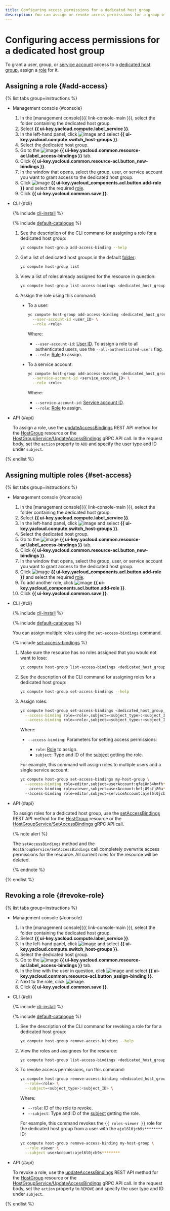 ```yaml
---
title: Configuring access permissions for a dedicated host group
description: You can assign or revoke access permissions for a group of dedicated {{ compute-name }} hosts.
---
```


# Configuring access permissions for a dedicated host group


To grant a user, group, or [service account](../../../iam/concepts/users/service-accounts.md) access to a [dedicated host group](../../concepts/dedicated-host.md), assign a [role](../../../iam/concepts/access-control/roles.md) for it.

## Assigning a role {#add-access}

{% list tabs group=instructions %}

- Management console {#console}

  1. In the [management console]({{ link-console-main }}), select the folder containing the dedicated host group.
  1. Select **{{ ui-key.yacloud.compute.label_service }}**.
  1. In the left-hand panel, click ![image](../../../_assets/horizontal-ellipsis.svg) and select **{{ ui-key.yacloud.compute.switch_host-groups }}**.
  1. Select the dedicated host group.
  1. Go to the ![image](../../../_assets/console-icons/persons.svg) **{{ ui-key.yacloud.common.resource-acl.label_access-bindings }}** tab.
  1. Click **{{ ui-key.yacloud.common.resource-acl.button_new-bindings }}**.
  1. In the window that opens, select the group, user, or service account you want to grant access to the dedicated host group.
  1. Click ![image](../../../_assets/console-icons/plus.svg) **{{ ui-key.yacloud_components.acl.button.add-role }}** and select the required [role](../../security/index.md#roles-list).
  1. Click **{{ ui-key.yacloud.common.save }}**.

- CLI {#cli}

  {% include [cli-install](../../../_includes/cli-install.md) %}

  {% include [default-catalogue](../../../_includes/default-catalogue.md) %}

  1. See the description of the CLI command for assigning a role for a dedicated host group:

     ```bash
     yc compute host-group add-access-binding --help
     ```

  1. Get a list of dedicated host groups in the default [folder](../../../resource-manager/concepts/resources-hierarchy.md#folder):

     ```bash
     yc compute host-group list
     ```

  1. View a list of roles already assigned for the resource in question:

     ```bash
     yc compute host-group list-access-bindings <dedicated_host_group_name_or_ID>
     ```

  1. Assign the role using this command:

     * To a user:

       ```bash
       yc compute host-group add-access-binding <dedicated_host_group_name_or_ID> \
         --user-account-id <user_ID> \
         --role <role>
       ```

       Where:

       * `--user-account-id`: [User ID](../../../iam/operations/users/get.md). To assign a role to all authenticated users, use the `--all-authenticated-users` flag.
       * `--role`: [Role](../../security/index.md#roles-list) to assign.

     * To a service account:

       ```bash
       yc compute host-group add-access-binding <dedicated_host_group_name_or_ID> \
         --service-account-id <service_account_ID> \
         --role <role>
       ```

       Where:

       * `--service-account-id`: [Service account ID](../../../iam/operations/sa/get-id.md).
       * `--role`: [Role](../../security/index.md#roles-list) to assign.

- API {#api}

  To assign a role, use the [updateAccessBindings](../../api-ref/HostGroup/updateAccessBindings.md) REST API method for the [HostGroup](../../api-ref/HostGroup/index.md) resource or the [HostGroupService/UpdateAccessBindings](../../api-ref/grpc/HostGroup/updateAccessBindings.md) gRPC API call. In the request body, set the `action` property to `ADD` and specify the user type and ID under `subject`.

{% endlist %}

## Assigning multiple roles {#set-access}

{% list tabs group=instructions %}

- Management console {#console}

  1. In the [management console]({{ link-console-main }}), select the folder containing the dedicated host group.
  1. Select **{{ ui-key.yacloud.compute.label_service }}**.
  1. In the left-hand panel, click ![image](../../../_assets/horizontal-ellipsis.svg) and select **{{ ui-key.yacloud.compute.switch_host-groups }}**.
  1. Select the dedicated host group.
  1. Go to the ![image](../../../_assets/console-icons/persons.svg) **{{ ui-key.yacloud.common.resource-acl.label_access-bindings }}** tab.
  1. Click **{{ ui-key.yacloud.common.resource-acl.button_new-bindings }}**.
  1. In the window that opens, select the group, user, or service account you want to grant access to the dedicated host group.
  1. Click ![image](../../../_assets/console-icons/plus.svg) **{{ ui-key.yacloud_components.acl.button.add-role }}** and select the required [role](../../security/index.md#roles-list).
  1. To add another role, click ![image](../../../_assets/console-icons/plus.svg) **{{ ui-key.yacloud_components.acl.button.add-role }}**.
  1. Click **{{ ui-key.yacloud.common.save }}**.

- CLI {#cli}

  {% include [cli-install](../../../_includes/cli-install.md) %}

  {% include [default-catalogue](../../../_includes/default-catalogue.md) %}

  You can assign multiple roles using the `set-access-bindings` command.

  {% include [set-access-bindings](../../../_includes/compute/set-access-bindings-note.md) %}

  1. Make sure the resource has no roles assigned that you would not want to lose:

     ```bash
     yc compute host-group list-access-bindings <dedicated_host_group_name_or_ID>
     ```

  1. See the description of the CLI command for assigning roles for a dedicated host group:

     ```bash
     yc compute host-group set-access-bindings --help
     ```

  1. Assign roles:

     ```bash
     yc compute host-group set-access-bindings <dedicated_host_group_name_or_ID> \
       --access-binding role=<role>,subject=<subject_type>:<subject_ID> \
       --access-binding role=<role>,subject=<subject_type>:<subject_ID>
     ```

     Where:

     * `--access-binding`: Parameters for setting access permissions:

       * `role`: [Role](../../security/index.md#roles-list) to assign.
       * `subject`: Type and ID of the [subject](../../../iam/concepts/access-control/index.md#subject) getting the role.

     For example, this command will assign roles to multiple users and a single service account:

     ```bash
     yc compute host-group set-access-bindings my-host-group \
       --access-binding role=editor,subject=userAccount:gfei8n54hmfh********
       --access-binding role=viewer,subject=userAccount:helj89sfj80a********
       --access-binding role=editor,subject=serviceAccount:ajel6l0jcb9s********
     ```

- API {#api}

  To assign roles for a dedicated host group, use the [setAccessBindings](../../api-ref/HostGroup/setAccessBindings.md) REST API method for the [HostGroup](../../api-ref/HostGroup/index.md) resource or the [HostGroupService/SetAccessBindings](../../api-ref/grpc/HostGroup/setAccessBindings.md) gRPC API call.

  {% note alert %}

  The `setAccessBindings` method and the `HostGroupService/SetAccessBindings` call completely overwrite access permissions for the resource. All current roles for the resource will be deleted.

  {% endnote %}

{% endlist %}

## Revoking a role {#revoke-role}

{% list tabs group=instructions %}

- Management console {#console}

  1. In the [management console]({{ link-console-main }}), select the folder containing the dedicated host group.
  1. Select **{{ ui-key.yacloud.compute.label_service }}**.
  1. In the left-hand panel, click ![image](../../../_assets/horizontal-ellipsis.svg) and select **{{ ui-key.yacloud.compute.switch_host-groups }}**.
  1. Select the dedicated host group.
  1. Go to the ![image](../../../_assets/console-icons/persons.svg) **{{ ui-key.yacloud.common.resource-acl.label_access-bindings }}** tab.
  1. In the line with the user in question, click ![image](../../../_assets/horizontal-ellipsis.svg) and select **{{ ui-key.yacloud.common.resource-acl.button_assign-binding }}**.
  1. Next to the role, click ![image](../../../_assets/cross.svg).
  1. Click **{{ ui-key.yacloud.common.save }}**.

- CLI {#cli}

  {% include [cli-install](../../../_includes/cli-install.md) %}

  {% include [default-catalogue](../../../_includes/default-catalogue.md) %}

  1. See the description of the CLI command for revoking a role for for a dedicated host group:

     ```bash
     yc compute host-group remove-access-binding --help
     ```

  1. View the roles and assignees for the resource:

     ```bash
     yc compute host-group list-access-bindings <dedicated_host_group_name_or_ID>
     ```

  1. To revoke access permissions, run this command:

     ```bash
     yc compute host-group remove-access-binding <dedicated_host_group_name_or_ID> \
       --role=<role> \
       --subject=<subject_type>:<subject_ID> \
     ```

     Where:

     * `--role`: ID of the role to revoke.
     * `--subject`: Type and ID of the [subject](../../../iam/concepts/access-control/index.md#subject) getting the role.

     For example, this command revokes the `{{ roles-viewer }}` role for the dedicated host group from a user with the `ajel6l0jcb9s********` ID:

     ```bash
     yc compute host-group remove-access-binding my-host-group \
       --role viewer \
       --subject userAccount:ajel6l0jcb9s********
     ```

- API {#api}

  To revoke a role, use the [updateAccessBindings](../../api-ref/HostGroup/updateAccessBindings.md) REST API method for the [HostGroup](../../api-ref/HostGroup/index.md) resource or the [HostGroupService/UpdateAccessBindings](../../api-ref/grpc/HostGroup/updateAccessBindings.md) gRPC API call. In the request body, set the `action` property to `REMOVE` and specify the user type and ID under `subject`.

{% endlist %}
